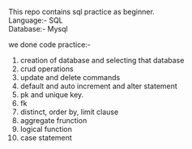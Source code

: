This repo contains sql practice as beginner.  <br>
Language:- SQL <br>
Database:- Mysql <br>


we done code practice:- 
1) creation of database and selecting that database
2) crud operations
3) update and delete commands
4) default and auto increment and alter statement
5) pk and unique key.
6) fk
7) distinct, order by, limit clause
8) aggregate frunction
9) logical function
10) case statement